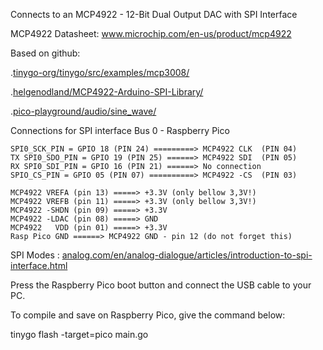 
Connects to an MCP4922 - 12-Bit Dual Output DAC with SPI Interface

MCP4922 Datasheet: www.microchip.com/en-us/product/mcp4922

Based on github:

.[tinygo-org/tinygo/src/examples/mcp3008/](https://github.com/tinygo-org/tinygo/tree/731532cd2b6353b60b443343b51296ec0fafae09/src/examples/mcp3008)

.[helgenodland/MCP4922-Arduino-SPI-Library/](https://github.com/helgenodland/MCP4922-Arduino-SPI-Library)

.[pico-playground/audio/sine_wave/](https://github.com/raspberrypi/pico-playground/tree/master/audio/sine_wave)

Connections for SPI interface Bus 0 - Raspberry Pico

	SPI0_SCK_PIN = GPIO 18 (PIN 24) =========> MCP4922 CLK  (PIN 04)
    TX SPI0_SDO_PIN = GPIO 19 (PIN 25) ======> MCP4922 SDI  (PIN 05)
    RX SPI0_SDI_PIN = GPIO 16 (PIN 21) ======> No connection
    SPIO_CS_PIN = GPIO 05 (PIN 07) ==========> MCP4922 -CS  (PIN 03)

	MCP4922 VREFA (pin 13) =====> +3.3V (only bellow 3,3V!)
	MCP4922 VREFB (pin 11) =====> +3.3V (only bellow 3,3V!)
	MCP4922 -SHDN (pin 09) =====> +3.3V
	MCP4922 -LDAC (pin 08) =====> GND
	MCP4922   VDD (pin 01) =====> +3.3V
	Rasp Pico GND ======> MCP4922 GND - pin 12 (do not forget this)
 
SPI Modes : [analog.com/en/analog-dialogue/articles/introduction-to-spi-interface.html](https://www.analog.com/en/analog-dialogue/articles/introduction-to-spi-interface.html)


Press the Raspberry Pico boot button and connect the USB cable to your PC.

To compile and save on Raspberry Pico, give the command below:

tinygo flash -target=pico main.go


